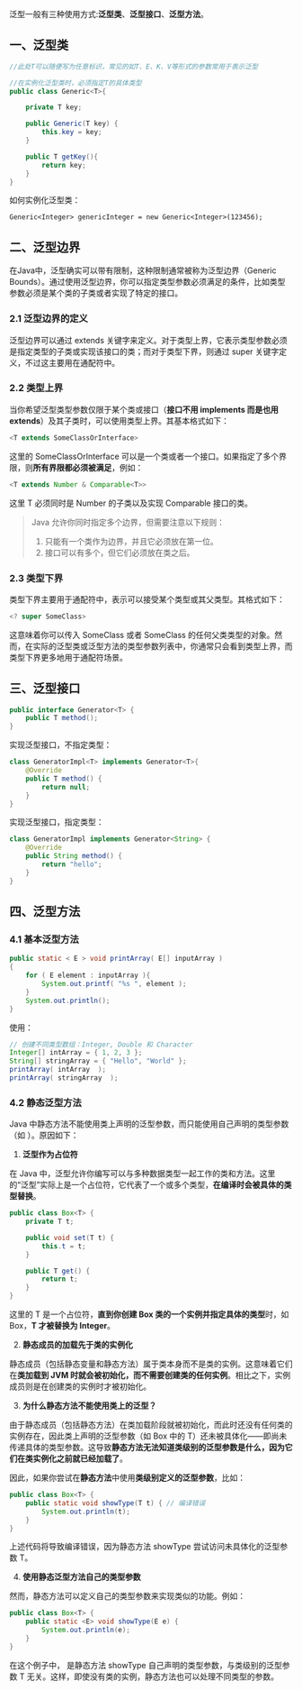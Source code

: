 泛型一般有三种使用方式:**泛型类**、**泛型接口**、**泛型方法**。

## 一、泛型类

```java
//此处T可以随便写为任意标识，常见的如T、E、K、V等形式的参数常用于表示泛型

//在实例化泛型类时，必须指定T的具体类型
public class Generic<T>{

    private T key;

    public Generic(T key) {
        this.key = key;
    }

    public T getKey(){
        return key;
    }
}
```

如何实例化泛型类：

```
Generic<Integer> genericInteger = new Generic<Integer>(123456);
```

## 二、泛型边界

在Java中，泛型确实可以带有限制，这种限制通常被称为泛型边界（Generic Bounds）。通过使用泛型边界，你可以指定类型参数必须满足的条件，比如类型参数必须是某个类的子类或者实现了特定的接口。

### 2.1 泛型边界的定义

泛型边界可以通过 extends 关键字来定义。对于类型上界，它表示类型参数必须是指定类型的子类或实现该接口的类；而对于类型下界，则通过 super 关键字定义，不过这主要用在通配符中。

### 2.2 类型上界

当你希望泛型类型参数仅限于某个类或接口（**接口不用 implements 而是也用 extends**）及其子类时，可以使用类型上界。其基本格式如下：

```java
<T extends SomeClassOrInterface>
```

这里的 SomeClassOrInterface 可以是一个类或者一个接口。如果指定了多个界限，则**所有界限都必须被满足**，例如：

```java
<T extends Number & Comparable<T>>
```

这里 T 必须同时是 Number 的子类以及实现 Comparable<T> 接口的类。

> Java 允许你同时指定多个边界，但需要注意以下规则：
>
> 1. 只能有一个类作为边界，并且它必须放在第一位。
> 2. 接口可以有多个，但它们必须放在类之后。

### 2.3 类型下界

类型下界主要用于通配符中，表示可以接受某个类型或其父类型。其格式如下：

```java
<? super SomeClass>
```

这意味着你可以传入 SomeClass 或者 SomeClass 的任何父类类型的对象。然而，在实际的泛型类或泛型方法的类型参数列表中，你通常只会看到类型上界，而类型下界更多地用于通配符场景。



## 三、泛型接口

```java
public interface Generator<T> {
    public T method();
}
```

实现泛型接口，不指定类型：

```java
class GeneratorImpl<T> implements Generator<T>{
    @Override
    public T method() {
        return null;
    }
}
```

实现泛型接口，指定类型：

```java
class GeneratorImpl implements Generator<String> {
    @Override
    public String method() {
        return "hello";
    }
}
```

## 四、泛型方法

### 4.1 基本泛型方法

```java
public static < E > void printArray( E[] inputArray )
{
    for ( E element : inputArray ){
        System.out.printf( "%s ", element );
    }
    System.out.println();
}
```

使用：

```java
// 创建不同类型数组：Integer, Double 和 Character
Integer[] intArray = { 1, 2, 3 };
String[] stringArray = { "Hello", "World" };
printArray( intArray  );
printArray( stringArray  );
```

### 4.2 静态泛型方法

Java 中静态方法不能使用类上声明的泛型参数，而只能使用自己声明的类型参数（如 <E>）。原因如下：

1. **泛型作为占位符**

在 Java 中，泛型允许你编写可以与多种数据类型一起工作的类和方法。这里的“泛型”实际上是一个占位符，它代表了一个或多个类型，**在编译时会被具体的类型替换**。

```java
public class Box<T> {
    private T t;

    public void set(T t) {
        this.t = t;
    }

    public T get() {
        return t;
    }
}
```

这里的 T 是一个占位符，**直到你创建 Box 类的一个实例并指定具体的类型**时，如 Box<Integer>，**T 才被替换为 Integer**。

2. **静态成员的加载先于类的实例化**

静态成员（包括静态变量和静态方法）属于类本身而不是类的实例。这意味着它们在**类加载到 JVM 时就会被初始化，而不需要创建类的任何实例**。相比之下，实例成员则是在创建类的实例时才被初始化。

3. **为什么静态方法不能使用类上的泛型？**

由于静态成员（包括静态方法）在类加载阶段就被初始化，而此时还没有任何类的实例存在，因此类上声明的泛型参数（如 Box<T> 中的 T）还未被具体化——即尚未传递具体的类型参数。这导致**静态方法无法知道类级别的泛型参数是什么，因为它们在类实例化之前就已经加载了**。

因此，如果你尝试在**静态方法**中使用**类级别定义的泛型参数**，比如：

```java
public class Box<T> {
    public static void showType(T t) { // 编译错误
        System.out.println(t);
    }
}
```

上述代码将导致编译错误，因为静态方法 showType 尝试访问未具体化的泛型参数 T。

4. **使用静态泛型方法自己的类型参数**

然而，静态方法可以定义自己的类型参数来实现类似的功能。例如：

```java
public class Box<T> {
    public static <E> void showType(E e) {
        System.out.println(e);
    }
}
```

在这个例子中，<E> 是静态方法 showType 自己声明的类型参数，与类级别的泛型参数 T 无关。这样，即使没有类的实例，静态方法也可以处理不同类型的参数。